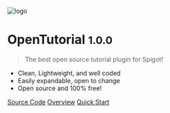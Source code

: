 ![logo](media/opentutorial.png)

# OpenTutorial <small>1.0.0</small>

> The best open source tutorial plugin for Spigot!

- Clean, Lightweight, and well coded
- Easily expandable, open to change
- Open source and 100% free!

[Source Code](https://github.com/OpenTutorial)
[Overview](#opentutorial)
[Quick Start](#opentutorial)
